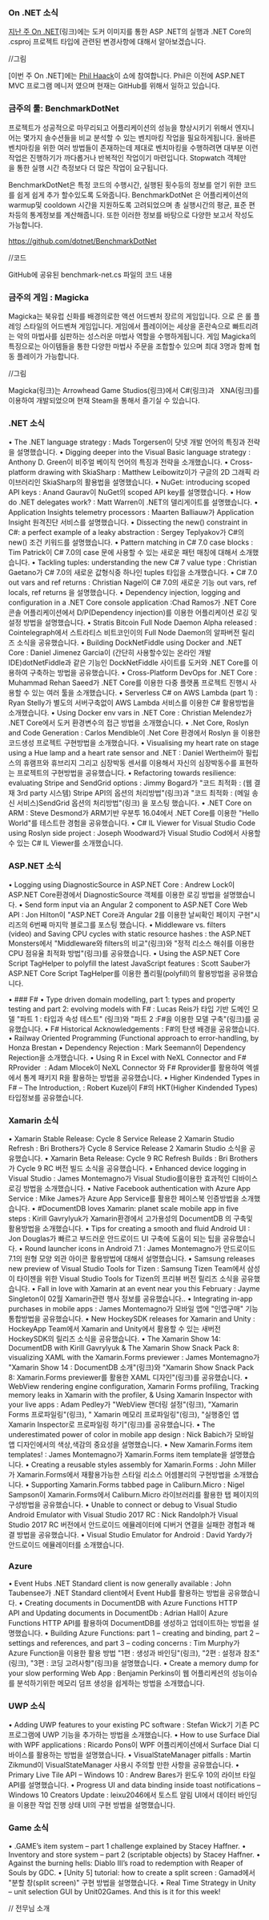 ### On .NET 소식

[지난 주 On .NET]()(링크)에는 도커 이미지를 통한 ASP .NET의 실행과 .NET Core의 .csproj 프로젝트 타입에 관련된 변경사항에 대해서 알아보겠습니다.

//그림

[이번 주 On .NET]에는 [Phil Haack](링크)이 쇼에 참여합니다. Phil은 이전에 ASP.NET MVC 프로그램 메니저 였으며 현재는 GitHub를 위해서 일하고 있습니다. 

### 금주의 툴: BenchmarkDotNet
프로젝트가 성공적으로 마무리되고 어플리케이션의 성능을 향상시키기 위해서 엔지니어는  몇가지 솔수션들을 비교 분석할 수 있는 벤치마킹 작업을 필요하게됩니다. 올바른 벤치마킹을 위한 여러 방법들이 존재하는데 제대로 벤치마킹을 수행하려면 대부분 이런 작업은 진행하기가 까다롭거나 반복적인 작업이기 마련입니다. Stopwatch 객체만을 통한 실행 시간 측정보다 더 많은 작업이 요구됩니다.

BenchmarkDotNet은 특정 코드의 수행시간, 실행된 횟수등의 정보를 얻기 위한 코드를 쉽게 
쉽게 추가 할수있도록 도와줍니다. BenchmarkDotNet 은 어플리케이션의 warmup및 cooldown 시간을 지원하도록 고려되었으며 총 실행시간의 평균, 표준 편차등의 통계정보를 계산해줍니다. 또한 이러한 정보를 바탕으로 다양한 보고서 작성도 가능합니다.
 
https://github.com/dotnet/BenchmarkDotNet

//코드

GitHub에 공유된 benchmark-net.cs 파일의 코드 내용

### 금주의 게임 : Magicka
Magicka는 북유럽 신화를 배경의로한 액션 어드벤처 장르의 게임입니다. 으로 은  롤 플레잉 스타일의 어드벤쳐 게임입니다. 게임에서 플레이어는 세상을 혼란속으로 빠트리려는 악의 마법사를 심판하는 성스러운 마법사 역할을 수행하게됩니다. 게임 Magicka의 특징으로는 아이템들을 통한 다양한 마법사 주문을 조합할수 있으며 최대 3명과 함께 협동 플레이가 가능합니다.

//그림  

Magicka(링크)는 Arrowhead Game Studios(링크)에서 C#(링크)과   XNA(링크)를 이용하여 개발되었으며 현재 Steam을 통해서 즐기실 수 있습니다. 

### .NET 소식
• The .NET language strategy : Mads Torgersen이 닷넷 개발 언어의 특징과 전략을 설명했습니다.
• Digging deeper into the Visual Basic language strategy : Anthony D. Green이 비주얼 베이직 언어의 특징과 전략을 소개했습니다.
• Cross-platform drawing with SkiaSharp : Matthew Leibowitz이가 구글의 2D 그래픽 라이브러리인 SkiaSharp의 활용법을 설명했습니다.
• NuGet: introducing scoped API keys : Anand Gaurav이 NuGet의 scoped API key를 설명했습니다.
• How do .NET delegates work? : Matt Warren이 .NET의 델리게이트를 설명했습니다.
• Application Insights telemetry processors : Maarten Balliauw가 Application Insight 원격진단 서비스를 설명했습니다.
• Dissecting the new() constraint in C#: a perfect example of a leaky abstraction : Sergey Teplyakov가 C#의 new() 조건 키워드를 설명했습니다.
• Pattern matching in C# 7.0 case blocks : Tim Patrick이 C# 7.0의 case 문에 사용할 수 있는 새로운 패턴 매칭에 대해서 소개했습니다. 
• Tackling tuples: understanding the new C# 7 value type : Christian Gaetano가 C# 7.0의 새로운 값형식중 하나인 tuples 타입을 소개했습니다.
• C# 7.0 out vars and ref returns : Christian Nagel이 C# 7.0의 새로운 기능 out vars, ref locals, ref returns 을 설명했습니다.
• Dependency injection, logging and configuration in a .NET Core console application :Chad Ramos가  .NET Core 콘솔 어플리케이션에서 D/P(Dependency injection)를 이용한 어플리케이션 로깅 및 설정 방법을 설명했습니다.
• Stratis Bitcoin Full Node Daemon Alpha released : Cointelegraph에서 스트라티스 비트코인이의 Full Node Daemon의 알파버전 릴리즈 소식을 공유했습니다. 
• Building DockNetFiddle using Docker and .NET Core : Daniel Jimenez Garcia이 (간단히 사용할수있는  온라인 개발 IDE)dotNetFiddle과 같은 기능인 DockNetFiddle 사이트를 도커와  .NET Core를 이용하여 구축하는 방법을 공유했습니다.
• Cross-Platform DevOps for .NET Core : Muhammad Rehan Saeed가 .NET Core를 이용한 다중 플랫폼 프로젝트 진행시 사용할 수 있는 여러 툴을 소개했습니다.
• Serverless C# on AWS Lambda (part 1) : Ryan Stelly가 별도의 서버구축없이 AWS Lambda 서비스를 이용한 C# 활용방법을 소개했습니다.
• Using Docker env vars in .NET Core : Christian Melendez가 .NET Core에서 도커 환경변수의 접근 방법을 소개했습니다.
• .Net Core, Roslyn and Code Generation : Carlos Mendible이 .Net Core 환경에서 Roslyn 을 이용한 코드생성 프로젝트 구현방법을 소개했습니다.
• Visualising my heart rate on stage using a Hue lamp and a heart rate sensor and .NET : Daniel Wertheim아 필립스의 휴램프와 휴브리지 그리고 심장박동 센서를 이용해서 자신의 심장박동수를 표현하는  프로젝트의 구현방법을 공유했습니다.
• Refactoring towards resilience: evaluating Stripe and SendGrid options : Jimmy Bogard가 "코드 최적화 : (웹 결재  3rd party 시스템) Stripe API의 옵션의 처리방법"(링크)과 "코드 최적화 : (메일 송신 서비스)SendGrid 옵션의 처리방법"(링크) 을 포스팅 했습니다.
• .NET Core on ARM : Steve Desmond가 ARM기반 우분투 16.04에서 .NET Core를 이용한 "Hello World"를 테스트한 경험을 공유했습니다.
• C# IL Viewer for Visual Studio Code using Roslyn side project : Joseph Woodward가 Visual Studio Cod에서 사용할 수 있는 C# IL Viewer를 소개했습니다.

### ASP.NET 소식
• Logging using DiagnosticSource in ASP.NET Core : Andrew Lock이 ASP.NET Core환경에서 DiagnosticSource 객체를 이용한 로깅 방법을 설명했습니다.
• Send form input via an Angular 2 component to ASP.NET Core Web API : Jon Hilton이 "ASP.NET Core과 Angular 2를 이용한 날씨확인 페이지 구현"시리즈의 6번째 마지막 블로그를 포스팅 했습니다.
• Middleware vs. filters (video) and Saving CPU cycles with static resource hashes : the ASP.NET Monsters에서 "Middleware와 filters의 비교"(링크)와 "정적 리소스 해쉬를 이용한 CPU 점유율 최적화 방법"(링크)를 공유했습니다.
• Using the ASP.NET Core Script TagHelper to polyfill the latest JavaScript features : Scott Sauber가  ASP.NET Core Script TagHelper를 이용한 폴리필(polyfill)의 활용방법을 공유했습니다.


• ### F#
• Type driven domain modelling, part 1: types and property testing and part 2: evolving models with F# : Lucas Reis가 타입 기반 도메인 모델 "파트 1 : 타입과 속성 테스트" (링크)와 "파트 2 :F#을 이용한 모델 구축"(링크)를 공유했습니다.
• F# Historical Acknowledgements : F#의 탄생 배경을 공유했습니다.
• Railway Oriented Programming (Functional approach to error-handling, by Honza Brestan
• Dependency Rejection : Mark Seemann이 Dependency Rejection을 소개했습니다.
• Using R in Excel with NeXL Connector and F# RProvider  : Adam Mlocek이 NeXL Connector 와 F# Rprovider를 활용하여 엑셀에서 통계 패키지 R을 활용하는 방법을 공유했습니다.
• Higher Kindended Types in F# – The Introduction, : Robert Kuzelj이 F#의 HKT(Higher Kindended Types) 타입정보를 공유했습니다.

### Xamarin 소식
• Xamarin Stable Release: Cycle 8 Service Release 2 Xamarin Studio Refresh : Bri Brothers가 Cycle 8 Service Release 2 Xamarin Studio 소식을 공유했습니다.
• Xamarin Beta Release: Cycle 9 RC Refresh Builds : Bri Brothers가 Cycle 9 RC 버전 빌드 소식을 공유했습니다.
• Enhanced device logging in Visual Studio : James Montemagno가 Visual Studio를이용한 효과적인 디바이스 로깅 방법을 소개했습니다.
• Native Facebook authentication with Azure App Service : Mike James가 Azure App Service를 활용한 페이스북 인증방법을 소개했습니다.
• #DocumentDB loves Xamarin: planet scale mobile app in five steps : Kirill Gavrylyuk가 Xamarin환경에서 고가용성의 DocumentDB 의 구축및 활용방법을 소개했습니다.
• Tips for creating a smooth and fluid Android UI : Jon Douglas가 빠르고 부드러운 안드로이드 UI 구축에 도움이 되는 팁을 공유했습니다.
• Round launcher icons in Android 7.1 : James Montemagno가 안드로이드 7.1의 원형 모양 외관 아이콘 활용방법에 대해서 설명했습니다.
• Samsung releases new preview of Visual Studio Tools for Tizen : Samsung Tizen Team에서 삼성이 타이젠을 위한 Visual Studio Tools for Tizen의 프리뷰 버전 릴리즈 소식을 공유했습니다. 
• Fall in love with Xamarin at an event near you this February : Jayme Singleton이 02월 Xamarin관련 행사 정보를 공유했습니다..
• Integrating in-app purchases in mobile apps : James Montemagno가 모바일 앱에 "인앱구매" 기능 통합방법을 공유했습니다.
• New HockeySDK releases for Xamarin and Unity : HockeyApp Team에서 Xamarin and Unity에서 활용할 수 있는 새버전 HockeySDK의 릴리즈 소식을 공유했습니다.
• The Xamarin Show 14: DocumentDB with Kirill Gavrylyuk & The Xamarin Show Snack Pack 8: visualizing XAML with the Xamarin.Forms previewer : James Montemagno가 "Xamarin Show 14 : DocumentDB  소개"(링크)와 "Xamarin Show Snack Pack 8: Xamarin.Forms previewer를 활용한 XAML 디자인"(링크)를 공유했습니다.
• WebView rendering engine configuration, Xamarin Forms profiling, Tracking memory leaks in Xamarin with the profiler, & Using Xamarin Inspector with your live apps : Adam Pedley가 "WebView 랜더링 설정"(링크), "Xamarin Forms 프로파일링"(링크), " Xamarin 메모리 프로파일링"(링크), "실행중인 앱 Xamarin Inspector로 프로파일링 하기"(링크)를 공유했습니다.
• The underestimated power of color in mobile app design : Nick Babich가 모바일 앱 디자인에서의 색상,색감의 중요성을 설명했습니다.
• New Xamarin.Forms item templates! : James Montemagno가 Xamarin.Forms item template을 설명했습니다.
• Creating a reusable styles assembly for Xamarin.Forms : John Miller가 Xamarin.Forms에서 재활용가능한 스타일 리소스 어셈블리의 구현방법을 소개했습니다.
• Supporting Xamarin.Forms tabbed page in Caliburn.Micro : Nigel Sampson이 Xamarin.Forms에서 Caliburn.Micro 라이브러리를 활용한 탭 페이지의 구성방법을 공유했습니다.
• Unable to connect or debug to Visual Studio Android Emulator with Visual Studio 2017 RC : Nick Randolph가 Visual Studio 2017 RC 버전에서 안드로이드 에뮬레이터에 디버거 연결을 실패한 경험과 해결 방법을 공유했습니다.
• Visual Studio Emulator for Android : David Yardy가 안드로이드 에뮬레이터를 소개했습니다.

### Azure
• Event Hubs .NET Standard client is now generally available : John Taubensee가  .NET Standard client에서 Event Hub를 활용하는 방법을 공유했습니다.
• Creating documents in DocumentDB with Azure Functions HTTP API and Updating documents in DocumentDb : Adrian Hall이 Azure Functions HTTP API를 활용하여 DocumentDB를 생성하고 업데이트하는 방법을 설명했습니다.
• Building Azure Functions: part 1 – creating and binding, part 2 – settings and references, and part 3 – coding concerns : Tim Murphy가 Azure Function을 이용한 활용 방법 "1편 : 생성과 바인딩"(링크), "2편 : 설정과 참조"(링크), "3편 : 코딩 고려사항"(링크)을 설명했습니다.
• Create a memory dump for your slow performing Web App : Benjamin Perkins이 웹 어플리케션의 성능이슈를 분석하기위한 메모리 덤프 생성을 쉽게하는 방법을 소개했습니다. 

### UWP 소식
• Adding UWP features to your existing PC software : Stefan Wick기 기존 PC 프로그램에 UWP 기능을 추가하는 방법을 소개했습니다.
• How to use Surface Dial with WPF applications : Ricardo Pons이 WPF 어플리케이션에서 Surface Dial 디바이스를 활용하는 방법을 설명했습니다.
• VisualStateManager pitfalls : Martin Zikmund이 VisualStateManager 사용시 주의할 만한 사항을 공유했습니다.
• Primary Live Tile API – Windows 10 : Andrew Bares가 윈도우 10의 라이브 타일 API를 설명했습니다.
• Progress UI and data binding inside toast notifications – Windows 10 Creators Update : leixu2046에서 토스트 알림 UI에서 데이터 바인딩을 이용한 작업 진행 상태 UI의 구현 방법을 설명했습니다.

### Game 소식
• .GAME’s item system – part 1 challenge explained by Stacey Haffner.
• Inventory and store system – part 2 (scriptable objects) by Stacey Haffner.
• Against the burning hells: Diablo III’s road to redemption with Reaper of Souls by GDC.
• [Unity 5] tutorial: how to create a split screen : Gamad에서 "분할 창(split screen)" 구현 방법을 설명했습니다.
• Real Time Strategy in Unity – unit selection GUI by Unit02Games.
And this is it for this week!

// 전무님 소개
